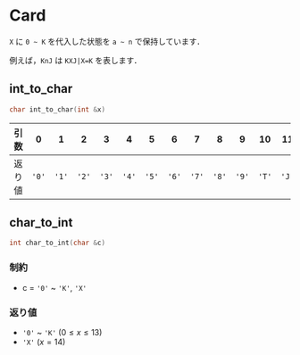 # Card

`X` に `0 ~ K` を代入した状態を `a ~ n` で保持しています．

例えば，`KnJ` は `KXJ|X=K` を表します．

## int_to_char

```cpp
char int_to_char(int &x)
```

|引数|0|1|2|3|4|5|6|7|8|9|10|11|12|13|14|
|-|-|-|-|-|-|-|-|-|-|-|-|-|-|-|-|
|返り値|`'0'`|`'1'`|`'2'`|`'3'`|`'4'`|`'5'`|`'6'`|`'7'`|`'8'`|`'9'`|`'T'`|`'J'`|`'Q'`|`'K'`|`'X'`|


## char_to_int

```cpp
int char_to_int(char &c)
```

### 制約

- c = `'0'` ~ `'K'`, `'X'`

### 返り値

- `'0'` ~ `'K'` $(0 \leq x \leq 13)$
- `'X'` $(x = 14)$
